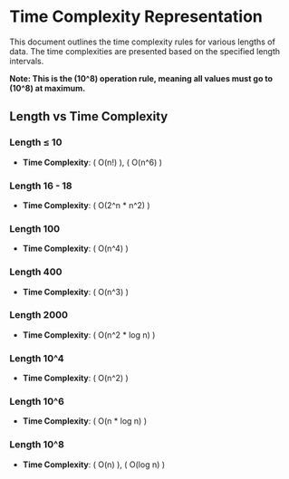 # Time Complexity Representation

This document outlines the time complexity rules for various lengths of data. The time complexities are presented based on the specified length intervals.

**Note: This is the \(10^8\) operation rule, meaning all values must go to \(10^8\) at maximum.**

## Length vs Time Complexity

### Length ≤ 10
- **Time Complexity**: \( O(n!) \), \( O(n^6) \)

### Length 16 - 18
- **Time Complexity**: \( O(2^n * n^2) \)

### Length 100
- **Time Complexity**: \( O(n^4) \)

### Length 400
- **Time Complexity**: \( O(n^3) \)

### Length 2000
- **Time Complexity**: \( O(n^2 * log n) \)

### Length 10^4
- **Time Complexity**: \( O(n^2) \)

### Length 10^6
- **Time Complexity**: \( O(n * log n) \)

### Length 10^8
- **Time Complexity**: \( O(n) \), \( O(log n) \)